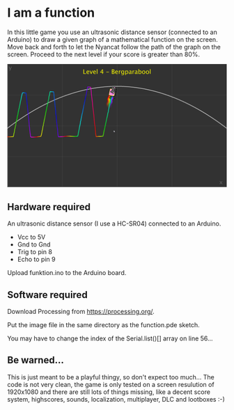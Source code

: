 # I am a function
In this little game you use an ultrasonic distance sensor (connected to an Arduino) to draw a given graph of a mathematical function on the screen. Move back and forth to let the Nyancat follow the path of the graph on the screen. Proceed to the next level if your score is greater than 80%.

![Screenshot](https://raw.githubusercontent.com/ralphcrutzen/I-am-a-function/master/screenshot.png)

## Hardware required
An ultrasonic distance sensor (I use a HC-SR04) connected to an Arduino.
* Vcc to 5V
* Gnd to Gnd
* Trig to pin 8
* Echo to pin 9

Upload funktion.ino to the Arduino board.

## Software required
Download Processing from https://processing.org/.

Put the image file in the same directory as the function.pde sketch.

You may have to change the index of the Serial.list()[] array on line 56...

## Be warned...
This is just meant to be a playful thingy, so don't expect too much... The code is not very clean, the game is only tested on a screen resulution of 1920x1080 and there are still lots of things missing, like a decent score system, highscores, sounds, localization, multiplayer, DLC and lootboxes :-)
